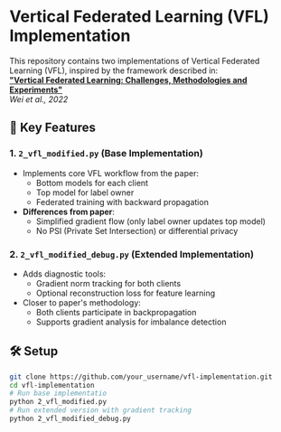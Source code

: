 # Vertical Federated Learning (VFL) Implementation

This repository contains two implementations of Vertical Federated Learning (VFL), inspired by the framework described in:  
**["Vertical Federated Learning: Challenges, Methodologies and Experiments"](https://arxiv.org/pdf/2202.04309)**  
*Wei et al., 2022*

## 📌 Key Features

### 1. `2_vfl_modified.py` (Base Implementation)
- Implements core VFL workflow from the paper:
  - Bottom models for each client
  - Top model for label owner
  - Federated training with backward propagation
- **Differences from paper**:
  - Simplified gradient flow (only label owner updates top model)
  - No PSI (Private Set Intersection) or differential privacy

### 2. `2_vfl_modified_debug.py` (Extended Implementation)
- Adds diagnostic tools:
  - Gradient norm tracking for both clients
  - Optional reconstruction loss for feature learning
- Closer to paper's methodology:
  - Both clients participate in backpropagation
  - Supports gradient analysis for imbalance detection

## 🛠️ Setup

```bash
git clone https://github.com/your_username/vfl-implementation.git
cd vfl-implementation
# Run base implementatio
python 2_vfl_modified.py
# Run extended version with gradient tracking
python 2_vfl_modified_debug.py
